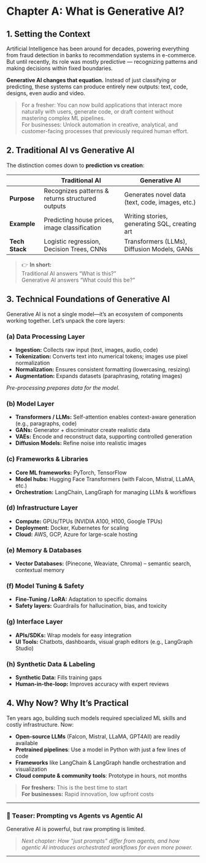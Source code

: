 # Chapter A: What is Generative AI?

## 1. Setting the Context

Artificial Intelligence has been around for decades, powering everything from fraud detection in banks to recommendation systems in e-commerce. But until recently, its role was mostly predictive — recognizing patterns and making decisions within fixed boundaries.

**Generative AI changes that equation.** Instead of just classifying or predicting, these systems can produce entirely new outputs: text, code, designs, even audio and video.

> For a fresher: You can now build applications that interact more naturally with users, generate code, or draft content without mastering complex ML pipelines.  
> For businesses: Unlock automation in creative, analytical, and customer-facing processes that previously required human effort.

## 2. Traditional AI vs Generative AI

The distinction comes down to **prediction vs creation**:

|                | Traditional AI                                    | Generative AI                                                |
|----------------|---------------------------------------------------|--------------------------------------------------------------|
| **Purpose**    | Recognizes patterns & returns structured outputs  | Generates novel data (text, code, images, etc.)              |
| **Example**    | Predicting house prices, image classification     | Writing stories, generating SQL, creating art                |
| **Tech Stack** | Logistic regression, Decision Trees, CNNs         | Transformers (LLMs), Diffusion Models, GANs                  |

> 👉 **In short:**  
> Traditional AI answers “What is this?”  
> Generative AI answers “What could this be?”

## 3. Technical Foundations of Generative AI

Generative AI is not a single model—it’s an ecosystem of components working together. Let’s unpack the core layers:

### (a) Data Processing Layer

- **Ingestion:** Collects raw input (text, images, audio, code)
- **Tokenization:** Converts text into numerical tokens; images use pixel normalization
- **Normalization:** Ensures consistent formatting (lowercasing, resizing)
- **Augmentation:** Expands datasets (paraphrasing, rotating images)

*Pre-processing prepares data for the model.*

### (b) Model Layer

- **Transformers / LLMs:** Self-attention enables context-aware generation (e.g., paragraphs, code)
- **GANs:** Generator + discriminator create realistic data
- **VAEs:** Encode and reconstruct data, supporting controlled generation
- **Diffusion Models:** Refine noise into realistic images

### (c) Frameworks & Libraries

- **Core ML frameworks:** PyTorch, TensorFlow
- **Model hubs:** Hugging Face Transformers (with Falcon, Mistral, LLaMA, etc.)
- **Orchestration:** LangChain, LangGraph for managing LLMs & workflows

### (d) Infrastructure Layer

- **Compute:** GPUs/TPUs (NVIDIA A100, H100, Google TPUs)
- **Deployment:** Docker, Kubernetes for scaling
- **Cloud:** AWS, GCP, Azure for large-scale hosting

### (e) Memory & Databases

- **Vector Databases:** (Pinecone, Weaviate, Chroma) – semantic search, contextual memory

### (f) Model Tuning & Safety

- **Fine-Tuning / LoRA:** Adaptation to specific domains
- **Safety layers:** Guardrails for hallucination, bias, and toxicity

### (g) Interface Layer

- **APIs/SDKs:** Wrap models for easy integration
- **UI Tools:** Chatbots, dashboards, visual graph editors (e.g., LangGraph Studio)

### (h) Synthetic Data & Labeling

- **Synthetic Data:** Fills training gaps
- **Human-in-the-loop:** Improves accuracy with expert reviews

## 4. Why Now? Why It’s Practical

Ten years ago, building such models required specialized ML skills and costly infrastructure. Now:

- **Open-source LLMs** (Falcon, Mistral, LLaMA, GPT4All) are readily available
- **Pretrained pipelines**: Use a model in Python with just a few lines of code
- **Frameworks** like LangChain & LangGraph handle orchestration and visualization
- **Cloud compute & community tools**: Prototype in hours, not months

> **For freshers:** This is the best time to start  
> **For businesses:** Rapid innovation, low upfront costs

***

### 🎯 Teaser: Prompting vs Agents vs Agentic AI

Generative AI is powerful, but raw prompting is limited.

> *Next chapter: How “just prompts” differ from agents, and how agentic AI introduces orchestrated workflows for even more power.*

***

